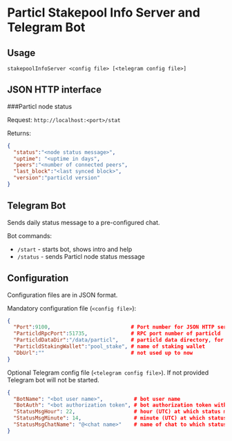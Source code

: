 # Particl Stakepool Info Server and Telegram Bot

## Usage

`stakepoolInfoServer <config file> [<telegram config file>]`
## JSON HTTP interface

###Particl node status
 
Request: `http://localhost:<port>/stat`

Returns:
```json
{
  "status":"<node status message>",
  "uptime": "<uptime in days",
  "peers":"<number of connected peers",
  "last_block":"<last synced block>",
  "version":"particld version"
}
```

  
## Telegram Bot

Sends daily status message to a pre-configured chat.

Bot commands:
* `/start` - starts bot, shows intro and help
* `/status` - sends Particl node status message

## Configuration

Configuration files are in JSON format.

Mandatory configuration file (`<config file>`):
```json
{
  "Port":9100,                          # Port number for JSON HTTP server
  "ParticldRpcPort":51735,              # RPC port number of particld
  "ParticldDataDir":"/data/particl",    # particld data directory, for .cookie lookup
  "ParticldStakingWallet":"pool_stake", # name of staking wallet
  "DbUrl":""                            # not used up to now
}

```

Optional Telegram config file (`<telegram config file>`). If not provided Telegram bot will not be started.
```json
{
  "BotName": "<bot user name>",          # bot user name
  "BotAuth": "<bot authorization token", # bot authorization token without lead "bot"
  "StatusMsgHour": 22,                   # hour (UTC) at which status message is sent
  "StatusMsgMinute": 14,                 # minute (UTC) at which status message is sent
  "StatusMsgChatName": "@<chat name>"    # name of chat to which status message is sent
}
```
